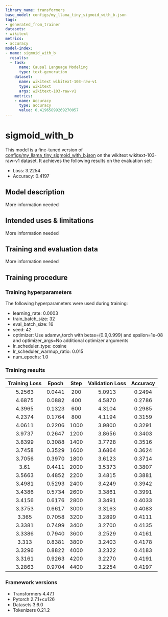 ```yaml
---
library_name: transformers
base_model: configs/my_llama_tiny_sigmoid_with_b.json
tags:
- generated_from_trainer
datasets:
- wikitext
metrics:
- accuracy
model-index:
- name: sigmoid_with_b
  results:
  - task:
      name: Causal Language Modeling
      type: text-generation
    dataset:
      name: wikitext wikitext-103-raw-v1
      type: wikitext
      args: wikitext-103-raw-v1
    metrics:
    - name: Accuracy
      type: accuracy
      value: 0.41965899269270057
---
```


<!-- This model card has been generated automatically according to the information the Trainer had access to. You
should probably proofread and complete it, then remove this comment. -->

# sigmoid_with_b

This model is a fine-tuned version of [configs/my_llama_tiny_sigmoid_with_b.json](https://huggingface.co/configs/my_llama_tiny_sigmoid_with_b.json) on the wikitext wikitext-103-raw-v1 dataset.
It achieves the following results on the evaluation set:
- Loss: 3.2254
- Accuracy: 0.4197

## Model description

More information needed

## Intended uses & limitations

More information needed

## Training and evaluation data

More information needed

## Training procedure

### Training hyperparameters

The following hyperparameters were used during training:
- learning_rate: 0.0003
- train_batch_size: 32
- eval_batch_size: 16
- seed: 42
- optimizer: Use adamw_torch with betas=(0.9,0.999) and epsilon=1e-08 and optimizer_args=No additional optimizer arguments
- lr_scheduler_type: cosine
- lr_scheduler_warmup_ratio: 0.015
- num_epochs: 1.0

### Training results

| Training Loss | Epoch  | Step | Validation Loss | Accuracy |
|:-------------:|:------:|:----:|:---------------:|:--------:|
| 5.2563        | 0.0441 | 200  | 5.0913          | 0.2494   |
| 4.6875        | 0.0882 | 400  | 4.5870          | 0.2786   |
| 4.3965        | 0.1323 | 600  | 4.3104          | 0.2985   |
| 4.2374        | 0.1764 | 800  | 4.1194          | 0.3159   |
| 4.0611        | 0.2206 | 1000 | 3.9800          | 0.3291   |
| 3.9737        | 0.2647 | 1200 | 3.8656          | 0.3403   |
| 3.8399        | 0.3088 | 1400 | 3.7728          | 0.3516   |
| 3.7458        | 0.3529 | 1600 | 3.6864          | 0.3624   |
| 3.7056        | 0.3970 | 1800 | 3.6123          | 0.3714   |
| 3.61          | 0.4411 | 2000 | 3.5373          | 0.3807   |
| 3.5663        | 0.4852 | 2200 | 3.4815          | 0.3881   |
| 3.4981        | 0.5293 | 2400 | 3.4249          | 0.3942   |
| 3.4386        | 0.5734 | 2600 | 3.3861          | 0.3991   |
| 3.4156        | 0.6176 | 2800 | 3.3491          | 0.4033   |
| 3.3753        | 0.6617 | 3000 | 3.3163          | 0.4083   |
| 3.365         | 0.7058 | 3200 | 3.2899          | 0.4111   |
| 3.3381        | 0.7499 | 3400 | 3.2700          | 0.4135   |
| 3.3386        | 0.7940 | 3600 | 3.2529          | 0.4161   |
| 3.313         | 0.8381 | 3800 | 3.2403          | 0.4178   |
| 3.3296        | 0.8822 | 4000 | 3.2322          | 0.4183   |
| 3.3161        | 0.9263 | 4200 | 3.2270          | 0.4191   |
| 3.2863        | 0.9704 | 4400 | 3.2254          | 0.4197   |


### Framework versions

- Transformers 4.47.1
- Pytorch 2.7.1+cu126
- Datasets 3.6.0
- Tokenizers 0.21.2
